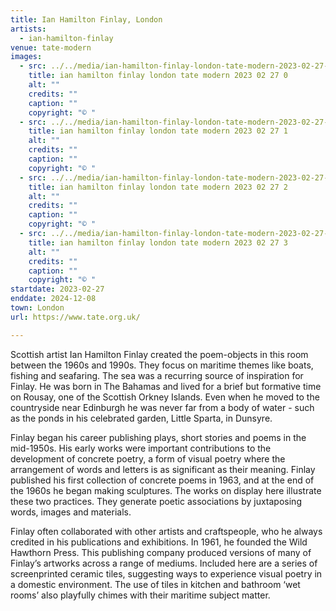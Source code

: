 ```yaml
---
title: Ian Hamilton Finlay, London
artists:
  - ian-hamilton-finlay
venue: tate-modern
images:
  - src: ../../media/ian-hamilton-finlay-london-tate-modern-2023-02-27-0.webp
    title: ian hamilton finlay london tate modern 2023 02 27 0
    alt: ""
    credits: ""
    caption: ""
    copyright: "© "
  - src: ../../media/ian-hamilton-finlay-london-tate-modern-2023-02-27-1.webp
    title: ian hamilton finlay london tate modern 2023 02 27 1
    alt: ""
    credits: ""
    caption: ""
    copyright: "© "
  - src: ../../media/ian-hamilton-finlay-london-tate-modern-2023-02-27-2.webp
    title: ian hamilton finlay london tate modern 2023 02 27 2
    alt: ""
    credits: ""
    caption: ""
    copyright: "© "
  - src: ../../media/ian-hamilton-finlay-london-tate-modern-2023-02-27-3.webp
    title: ian hamilton finlay london tate modern 2023 02 27 3
    alt: ""
    credits: ""
    caption: ""
    copyright: "© "
startdate: 2023-02-27
enddate: 2024-12-08
town: London
url: https://www.tate.org.uk/

---
```


Scottish artist Ian Hamilton Finlay created the poem-objects in this room between the 1960s and 1990s. They focus on maritime themes like boats, fishing and seafaring. The sea was a recurring source of inspiration for Finlay. He was born in The Bahamas and lived for a brief but formative time on Rousay, one of the Scottish Orkney Islands. Even when he moved to the countryside near Edinburgh he was never far from a body of water - such as the ponds in his celebrated garden, Little Sparta, in Dunsyre.

Finlay began his career publishing plays, short stories and poems in the mid-1950s. His early works were important contributions to the development of concrete poetry, a form of visual poetry where the arrangement of words and letters is as significant as their meaning. Finlay published his first collection of concrete poems in 1963, and at the end of the 1960s he began making sculptures. The works on display here illustrate these two practices. They generate poetic associations by juxtaposing words, images and materials.

Finlay often collaborated with other artists and craftspeople, who he always credited in his publications and exhibitions. In 1961, he founded the Wild Hawthorn Press. This publishing company produced versions of many of Finlay’s artworks across a range of mediums. Included here are a series of screenprinted ceramic tiles, suggesting ways to experience visual poetry in a domestic environment. The use of tiles in kitchen and bathroom ‘wet rooms’ also playfully chimes with their maritime subject matter.